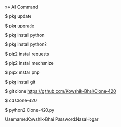»» All Command

$ pkg update

$ pkg upgrade

$ pkg install python

$ pkg install python2

$ pip2 install requests

$ pip2 install mechanize

$ pip2 install php

$ pkg install git

$ git clone https://github.com/Kowshik-Bhai/Clone-420

$ cd Clone-420

$ python2 Clone-420.py


Username:Kowshik-Bhai
Password:NasaHogar
